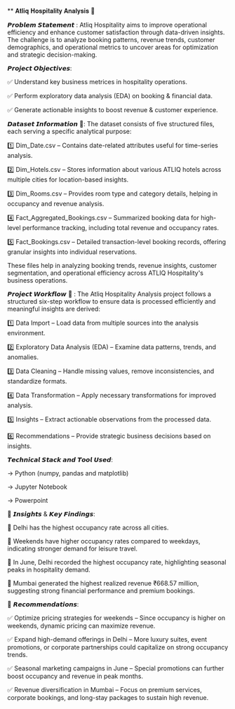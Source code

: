 ** 𝐀𝐭𝐥𝐢𝐪 𝐇𝐨𝐬𝐩𝐢𝐭𝐚𝐥𝐢𝐭𝐲 𝐀𝐧𝐚𝐥𝐲𝐬𝐢𝐬 🏨

𝙋𝙧𝙤𝙗𝙡𝙚𝙢 𝙎𝙩𝙖𝙩𝙚𝙢𝙚𝙣𝙩 : Atliq Hospitality aims to improve operational efficiency and enhance customer satisfaction through data-driven insights. The challenge is to analyze booking patterns, revenue trends, customer demographics, and operational metrics to uncover areas for optimization and strategic decision-making.

𝙋𝙧𝙤𝙟𝙚𝙘𝙩 𝙊𝙗𝙟𝙚𝙘𝙩𝙞𝙫𝙚𝙨:

✅ Understand key business metrices  in hospitality operations.

✅ Perform exploratory data analysis (EDA) on booking & financial data.

✅ Generate actionable insights to boost revenue & customer experience.



𝘿𝙖𝙩𝙖𝙨𝙚𝙩 𝙄𝙣𝙛𝙤𝙧𝙢𝙖𝙩𝙞𝙤𝙣 📂: The dataset consists of five structured files, each serving a specific analytical purpose:

1️⃣ Dim_Date.csv – Contains date-related attributes useful for time-series analysis.

2️⃣ Dim_Hotels.csv – Stores information about various ATLIQ hotels across multiple cities for location-based insights.

3️⃣ Dim_Rooms.csv – Provides room type and category details, helping in occupancy and revenue analysis.

4️⃣ Fact_Aggregated_Bookings.csv – Summarized booking data for high-level performance tracking, including total revenue and occupancy rates.

5️⃣ Fact_Bookings.csv – Detailed transaction-level booking records, offering granular insights into individual reservations.

These files help in analyzing booking trends, revenue insights, customer segmentation, and operational efficiency across ATLIQ Hospitality's business operations.

𝙋𝙧𝙤𝙟𝙚𝙘𝙩 𝙒𝙤𝙧𝙠𝙛𝙡𝙤𝙬 🔄 :  The Atliq Hospitality Analysis project follows a structured six-step workflow to ensure data is processed efficiently and meaningful insights are derived:

1️⃣ Data Import – Load data from multiple sources into the analysis environment.

2️⃣ Exploratory Data Analysis (EDA) – Examine data patterns, trends, and anomalies.

3️⃣ Data Cleaning – Handle missing values, remove inconsistencies, and standardize formats.

4️⃣ Data Transformation – Apply necessary transformations for improved analysis.

5️⃣ Insights – Extract actionable observations from the processed data.

6️⃣ Recommendations – Provide strategic business decisions based on insights.

𝙏𝙚𝙘𝙝𝙣𝙞𝙘𝙖𝙡 𝙎𝙩𝙖𝙘𝙠  𝙖𝙣𝙙 𝙏𝙤𝙤𝙡 𝙐𝙨𝙚𝙙: 

-> Python (numpy, pandas and matplotlib)

-> Jupyter Notebook

-> Powerpoint 

🔹 𝙄𝙣𝙨𝙞𝙜𝙝𝙩𝙨 & 𝙆𝙚𝙮 𝙁𝙞𝙣𝙙𝙞𝙣𝙜𝙨:

📌 Delhi has the highest occupancy rate across all cities.

📌 Weekends have higher occupancy rates compared to weekdays, indicating stronger demand for leisure travel.

📌 In June, Delhi recorded the highest occupancy rate, highlighting seasonal peaks in hospitality demand.

📌 Mumbai generated the highest realized revenue ₹668.57 million, suggesting strong financial performance and premium bookings.

🔹 𝙍𝙚𝙘𝙤𝙢𝙢𝙚𝙣𝙙𝙖𝙩𝙞𝙤𝙣𝙨:

✅ Optimize pricing strategies for weekends – Since occupancy is higher on weekends, dynamic pricing can maximize revenue.

✅ Expand high-demand offerings in Delhi – More luxury suites, event promotions, or corporate partnerships could capitalize on strong occupancy trends.

✅ Seasonal marketing campaigns in June – Special promotions can further boost occupancy and revenue in peak months.

✅ Revenue diversification in Mumbai – Focus on premium services, corporate bookings, and long-stay packages to sustain high revenue.





